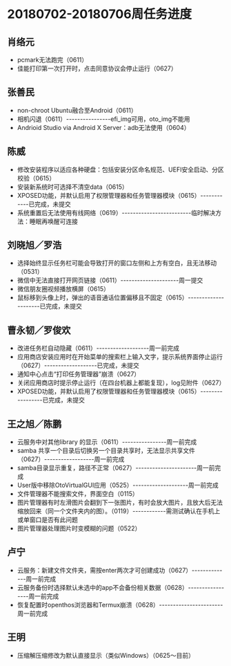 # 20180702-20180706周任务进度

## 肖络元
- pcmark无法跑完（0611）
- 佳能打印第一次打开时，点击同意协议会停止运行（0627）

## 张善民
- non-chroot Ubuntu融合至Android（0611）
- 相机闪退（0611）----------------efi_img可用，oto_img不能用
- Andrioid Studio via Android X Server：adb无法使用（0604）

## 陈威
- 修改安装程序以适应各种硬盘：包括安装分区命名规范、UEFI安全启动、分区校验（0615）
- 安装新系统时可选择不清空data（0615）
- XPOSED功能，并默认启用了权限管理器和任务管理器模块（0615）------------已完成，未提交
- 系统重置后无法使用有线网络（0619）-------------------------临时解决方法：睡眠再唤醒可连接

## 刘晓旭／罗浩
- 选择始终显示任务栏可能会导致打开的窗口左侧和上方有空白，且无法移动（0531）
- 微信中无法直接打开网页链接（0611）---------------------周一提交
- 微信朋友圈视频播放横屏（0615）
- 鼠标移到头像上时，弹出的语音通话位置偏移且不固定（0615）---------------------已完成，未提交

## 曹永韧／罗俊欢
- 改进任务栏自动隐藏（0611）-------------------周一前完成
- 应用商店安装应用时在开始菜单的搜索栏上输入文字，提示系统界面停止运行（0627）-------------------已完成，未提交
- 通知中心点击“打印任务管理器”崩溃（0627）
- 关闭应用商店时提示停止运行（在四台机器上都能复现），log见附件（0627）
- XPOSED功能，并默认启用了权限管理器和任务管理器模块（0615）-----------------已完成，未提交

## 王之旭／陈鹏
- 云服务中对其他library 的显示（0611）----------------周一前完成
- samba 共享一个目录后切换另一个目录共享时，无法显示共享文件（0627）------------------周一前完成
- samba目录显示重复，路径不正常（0627）----------------------周一前完成
- User版中移除OtoVirtualGUI应用（0525）--------------------周一前完成
- 文件管理器不能搜索文件，界面空白（0115）
- 图片管理器有时左滑图片会翻到下一张图片，有时会放大图片，且放大后无法缩放回来（同一个文件夹内的图）。（0119）------------需测试确认在手机上或单窗口是否有此问题
- 图片管理器处理图片时变模糊的问题（0522）

## 卢宁
- 云服务：新建文件文件夹，需按enter两次才可创建成功（0627）--------------周一前完成
- 云服务备份时选择默认未选中的app不会备份相关数据（0628）-----------------周一前完成
- 恢复配置时openthos浏览器和Termux崩溃（0628）-----------------------周一前完成

## 王明
- 压缩解压缩修改为默认直接显示（类似Windows）（0625～目前）
